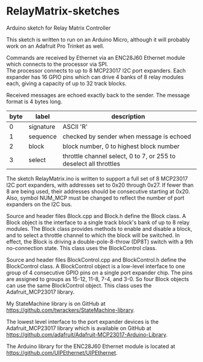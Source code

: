 # RelayMatrix-sketches
Arduino sketch for Relay Matrix Controller

This sketch is written to run on an Arduino Micro, although it will probably work on an Adafruit Pro Trinket as well.

Commands are received by Ethernet via an ENC28J60 Ethernet module which connects to the processor via SPI.  
The processor connects to up to 8 MCP23017 I2C port expanders.  Each expander has 16 GPIO pins which can drive 4 banks
of 8 relay modules each, giving a capacity of up to 32 track blocks.

Received messages are echoed exactly back to the sender.  The message format is 4 bytes long.

byte|label|description
----|-----|-----------
0|signature|ASCII 'R'
1|sequence|checked by sender when message is echoed
2|block|block number, 0 to highest block number
3|select|throttle channel select, 0 to 7, or 255 to deselect all throttles

The sketch RelayMatrix.ino is written to support a full set of 8 MCP23017 I2C port expanders, with addresses set to 0x20 through 0x27.  If fewer than 8 are being used, their addresses should be consecutive starting at 0x20.  Also, symbol NUM_MCP must be changed to reflect the number of port expanders on the I2C bus.

Source and header files Block.cpp and Block.h define the Block class.  A Block object is the interface to a single track block's bank of up to 8 relay modules.  The Block class provides methods to enable and disable a block, and to select a throttle channel to which the block will be switched.  In effect, the Block is driving a double-pole-8-throw (DP8T) switch with a 9th no-connection state.  This class uses the BlockControl class.

Source and header files BlockControl.cpp and BlockControl.h define the BlockControl class.  A BlockControl object is a low-level interface to one group of 4 consecutive GPIO pins on a single port expander chip.  The pins are assigned to groups as 15-12, 11-8, 7-4, and 3-0.  So four Block objects can use the same BlockControl object.  This class uses the Adafruit_MCP23017 library.

My StateMachine library is on GitHub at https://github.com/twrackers/StateMachine-library.

The lowest level interface to the port expander devices is the Adafruit_MCP23017 library which is available on GitHub at https://github.com/adafruit/Adafruit-MCP23017-Arduino-Library.

The Arduino library for the ENC28J60 Ethernet module is located at https://github.com/UIPEthernet/UIPEthernet.
